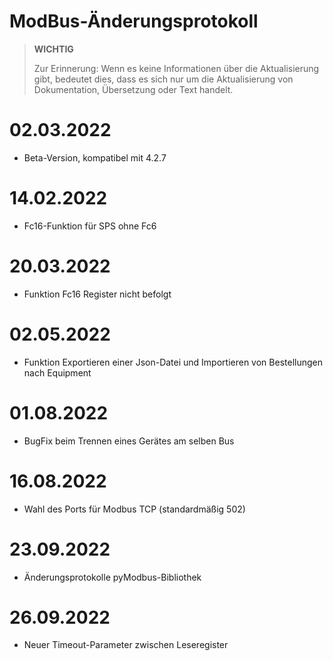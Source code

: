 # ModBus-Änderungsprotokoll

>**WICHTIG**
>
>Zur Erinnerung: Wenn es keine Informationen über die Aktualisierung gibt, bedeutet dies, dass es sich nur um die Aktualisierung von Dokumentation, Übersetzung oder Text handelt.

# 02.03.2022

- Beta-Version, kompatibel mit 4.2.7

# 14.02.2022

- Fc16-Funktion für SPS ohne Fc6

# 20.03.2022

- Funktion Fc16 Register nicht befolgt

# 02.05.2022

- Funktion Exportieren einer Json-Datei und Importieren von Bestellungen nach Equipment 

# 01.08.2022

- BugFix beim Trennen eines Gerätes am selben Bus

# 16.08.2022

- Wahl des Ports für Modbus TCP (standardmäßig 502)

# 23.09.2022

- Änderungsprotokolle pyModbus-Bibliothek

# 26.09.2022

- Neuer Timeout-Parameter zwischen Leseregister
